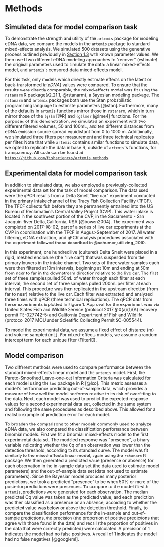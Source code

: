 # Methods

## Simulated data for model comparison task

To demonstrate the strength and utility of the `artemis` package for
modeling eDNA data, we compare the models in the `artemis` package to standard
mixed-effects analysis.  We simulated 500 datasets using the
generative process outlined previously in [Section 1.3](#mod_str) with known parameter values.  We then used two
different eDNA modeling approaches to "recover" (estimate)
the original parameters used to simulate the data: a linear mixed-effects model, and
`artemis`'s censored-data mixed-effects model. 

For this task, only models which directly estimate effects on the
latent or back-transformed $ln[eDNA]$ values were compared. To 
ensure that the results were directly comparable, the mixed-effects model was
fit using the `rstanarm` R package(v2.21.1, @rstanarm), a Bayesian modeling package. The
`rstanarm` and `artemis` packages both use the Stan probabilistic
programming language to estimate parameters [@stan]. Furthermore, many of the
defaults in `artemis` functions mirror those in `rstanarm`, which in
turn mirror those of the `(g)lm` [@R] and `(g)lmer` [@lme4] functions. For the
purposes of this demonstration, we simulated an experiment with two
different filtered volumes, 50 and 100mL, and ten different distances
from eDNA emission source spread equidistant from 0 to 1000
m. Additionally, we simulated three filters per measurement and three
technical replicates per filter. Note that while `artemis` contains similar functions to simulate data,
we opted to replicate the data in base R, outside of `artemis`'s functions, for
transparency.  All code can be found at
[`https://github.com/fishsciences/artemis_methods`](https://github.com/fishsciences/artemis_methods).


## Experimental data for model comparison task

In addition to simulated data, we also employed a previously-collected experimental data set for the task of model comparison. The data used were the qPCR results from a Delta Smelt "live car" experiment conducted in the primary intake channel of the Tracy
Fish Collection Facility (TFCF). The TFCF collects fish before they
are permanently entrained into the US Bureau of Reclamation’s Central
Valley Project (CVP). This water intake is located in the southwest
portion of the CVP, in the Sacramento - San Joaquin River Delta,
California, USA [@bowen2004]. The experiment was completed on 2017-08-02, part
of a series of live car experiments at the CVP in coordination with the TFCF in August-September of 2017.  All water filtering, eDNA extraction, and qPCR analysis procedures associated with the experiment followed those described in @schumer_utilizing_2019.  

In this experiment, one hundred live (cultured) Delta Smelt were placed in a rigid, meshed enclosure (the "live car") that was suspended from the primary louvers in the intake channel. Two sets of three water samples each were then filtered
at 10m intervals, beginning at 10m and ending at 50m from near to far in the downstream direction relative to the live car.  The first set of three samples pulled 50mL of water through each filter at each interval; the second set of three samples pulled 200mL per filter at each interval. This procedure was then replicated in the upstream direction (from far to near) relative to the live car. Each filter was extracted and analyzed three times with qPCR (three technical replications). The qPCR data from these experiments
is plotted in Figure 1. Approval for the experiment was via United States Fish and Wildlife Service (protocol 2017 §10(a)(1)(A) recovery permit TE-027742-5) and California Department of Fish and Wildlife (protocol 2017 MOU under Scientific Collecting Permit SC-005544). 

To model the experimental data, we assume a fixed effect of distance (m) and volume sampled (mL). For mixed-effects models, we assume a random intercept term for
each unique filter (FilterID).

## Model comparison

Two different methods were used to compare performance between the standard 
mixed-effects linear model and the `artemis` model. First, the 
Pareto-Smoothed Leave-one-out Information Criteria was calculated
for each model using the `loo` package in R [@loo]. This metric
assesses a model's performance predicting out-of-sample data, which
provides a measure of how well the model performs relative to its risk of
overfitting to the data. Next, each model was used to predict the
expected response values for a second experimental data set, collected in
the same system and following the same procedures as described above. This allowed for
a realistic example of prediction error for each model.

<!-- Unsure about this - might need clarification --> 

To broaden the comparisons to other models commonly used to analyze
eDNA data, we also compared the classification performance between binomial
models.  First we fit a binomial mixed-effects model to the first
experimental data set. The modeled response was "presence", a binary
variable indicating whether the Cq of an observation was lower than the detection
threshold, according to its standard curve. The model was fit similarly
to the mixed-effects linear model, again using the `rstanarm` R package.  We then
generated a predicted value (presence or absence) for each observation
in the in-sample data set (the data used to estimate model parameters)
and the out-of-sample data set (data not used to estimate
parameters). Since the Bayesian model produces many posterior
predictions, we took a predicted "presence" to be when 50% or more of
the posterior predictions were presences.  To compare to the model fit
with `artemis`, predictions were generated for each observation. The
median predicted Cq value was taken as the predicted value, and each
prediction was then classified as a presence or an absence, according to whether
the predicted value was below or above the detection threshold.
Finally, to compare the classification performance for the in-sample
and out-of-sample predictions, the precision (the proportion of
positive predictions that agree with those found in the data) and recall (the proportion of positives in the data that were correctly predicted) were calculated. A precision of
1 indicates the model had no false positives. A recall of 1 indicates
the model had no false negatives [@googleml].
